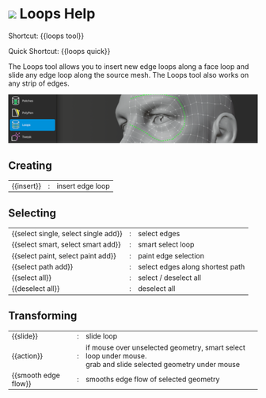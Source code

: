 # ![](loops-icon.png) Loops Help

Shortcut: {{loops tool}}

Quick Shortcut: {{loops quick}}


The Loops tool allows you to insert new edge loops along a face loop and slide any edge loop along the source mesh.
The Loops tool also works on any strip of edges.

![](help_loops.png)

## Creating

|  |  |  |
| --- | --- | --- |
| {{insert}} | : | insert edge loop |


## Selecting

|  |  |  |
| --- | --- | --- |
| {{select single, select single add}} | : | select edges |
| {{select smart, select smart add}}   | : | smart select loop |
| {{select paint, select paint add}}   | : | paint edge selection |
| {{select path add}}                  | : | select edges along shortest path |
| {{select all}}                       | : | select / deselect all |
| {{deselect all}}                     | : | deselect all |


## Transforming

|  |  |  |
| --- | --- | --- |
| {{slide}}  | : | slide loop |
| {{action}} | : | if mouse over unselected geometry, smart select loop under mouse. <br> grab and slide selected geometry under mouse |
| {{smooth edge flow}} | : | smooths edge flow of selected geometry |

